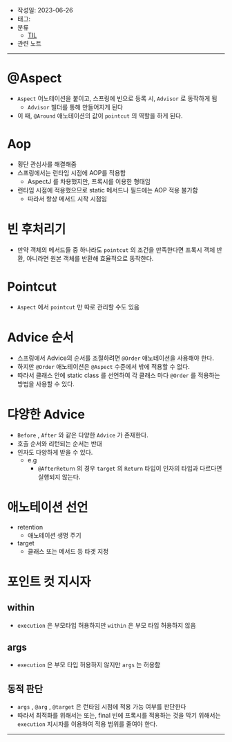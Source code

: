 - 작성일: 2023-06-26
- 태그: 
- 분류
    - [TIL](TIL.md)
- 관련 노트

---

# @Aspect 

- `Aspect` 어노테이션을 붙이고, 스프링에 빈으로 등록 시, `Advisor` 로 동작하게 됨
    - `Advisor` 빌더를 통해 만들어지게 된다
- 이 때, `@Around` 애노테이션의 값이 `pointcut` 의 역할을 하게 된다.

# Aop

- 횡단 관심사를 해결해줌
- 스프링에서는 런타임 시점에 AOP를 적용함
    - AspectJ 를 차용했지만, 프록시를 이용한 형태임
- 런타임 시점에 적용했으므로 static 메서드나 필드에는 AOP 적용 불가함
    - 따라서 항상 메서드 시작 시점임

# 빈 후처리기

- 만약 객체의 메서드들 중 하나라도 `pointcut` 의 조건을 만족한다면 프록시 객체 반환, 아니라면 원본 객체를 반환해 효율적으로 동작한다.

# Pointcut

- `Aspect` 에서 `pointcut` 만 따로 관리할 수도 있음

# Advice 순서

- 스프링에서 Advice의 순서를 조절하려면 `@Order` 애노테이션을 사용해야 한다.
- 하지만 `@Order` 애노테이션은 `@Aspect` 수준에서 밖에 적용할 수 없다.
- 따라서 클래스 안에 static class 를 선언하여 각 클래스 마다 `@Order` 를 적용하는 방법을 사용할 수 있다.

# 댜양한 Advice

- `Before` , `After` 와 같은 다양한 `Advice` 가 존재한다.
- 호출 순서와 리턴되는 순서는 반대
- 인자도 다양하게 받을 수 있다.
    - e.g
        - `@AfterReturn` 의 경우 `target` 의 `Return` 타입이 인자의 타입과 다르다면 실행되지 않는다.

# 애노테이션 선언

- retention
    - 애노테이션 생명 주기
- target
    - 클래스 또는 메서드 등 타겟 지정

# 포인트 컷 지시자

## within

- `execution`  은 부모타입 허용하지만  `within`  은 부모 타입 허용하지 않음

## args

- `execution` 은 부모 타입 허용하지 않지만 `args` 는 허용함

## 동적 판단

- `args` , `@arg` , `@target` 은 런타임 시점에 적용 가능 여부를 판단한다
- 따라서 최적화를 위해서는 또는, final 빈에 프록시를 적용하는 것을 막기 위해서는 `execution` 지시자를 이용하여 적용 범위를 줄여야 한다.

---